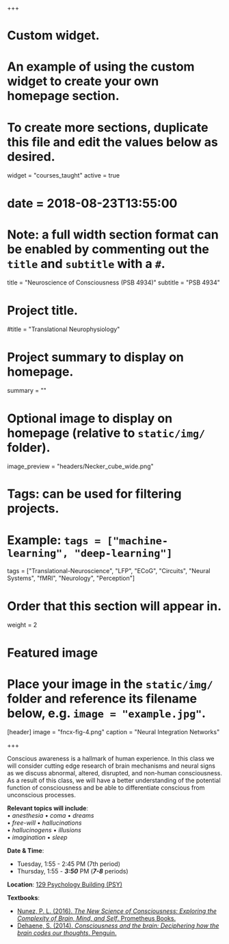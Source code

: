 +++
# Custom widget.
# An example of using the custom widget to create your own homepage section.
# To create more sections, duplicate this file and edit the values below as desired.
widget = "courses_taught"
active = true
# date = 2018-08-23T13:55:00

# Note: a full width section format can be enabled by commenting out the `title` and `subtitle` with a `#`.
title = "Neuroscience of Consciousness (PSB 4934)"
subtitle = "PSB 4934"


# Project title.
#title = "Translational Neurophysiology"

# Project summary to display on homepage.
summary = ""

# Optional image to display on homepage (relative to `static/img/` folder).
image_preview = "headers/Necker_cube_wide.png"

# Tags: can be used for filtering projects.
# Example: `tags = ["machine-learning", "deep-learning"]`
tags = ["Translational-Neuroscience", "LFP", "ECoG", "Circuits", "Neural Systems", "fMRI", "Neurology", "Perception"]

# Order that this section will appear in.
weight = 2

# Featured image
# Place your image in the `static/img/` folder and reference its filename below, e.g. `image = "example.jpg"`.
[header]
image = "fncx-fig-4.png"
caption = "Neural Integration Networks"

+++

Conscious awareness is a hallmark of human experience. In this class we will consider cutting edge research of brain mechanisms and neural signs as we discuss abnormal, altered, disrupted, and non-human consciousness. As a result of this class, we will have a better understanding of the potential function of consciousness and be able to differentiate conscious from unconscious processes.

**Relevant topics will include**:  
&#8226; *anesthesia*  &#8226; *coma*  &#8226; *dreams*  
&#8226; *free-will*  &#8226; *hallucinations*    
&#8226; *hallucinogens*  &#8226; *illusions*  
&#8226; *imagination*  &#8226; *sleep* 

**Date & Time**:

- Tuesday, 1:55 - 2:45 PM (7th period)
- Thursday, 1:55 - ***3:50*** PM (***7-8*** periods)

**Location**: [129 Psychology Building (PSY) ](http://campusmap.ufl.edu/#/index/0749)

**Textbooks**: 

- [Nunez, P. L. (2016). *The New Science of Consciousness: Exploring the Complexity of Brain, Mind, and Self*. Prometheus Books.](https://www.amazon.com/New-Science-Consciousness-Exploring-Complexity/dp/1633882195/)
- [Dehaene, S. (2014). *Consciousness and the brain: Deciphering how the brain codes our thoughts*. Penguin.](https://www.amazon.com/Consciousness-Brain-Deciphering-Codes-Thoughts/dp/0143126261/)
